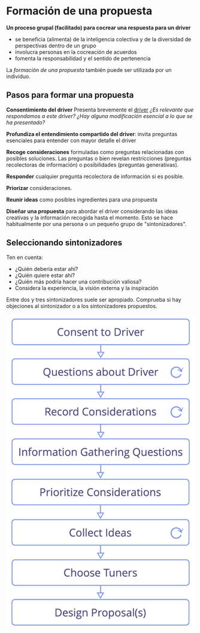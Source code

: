 # Formación de una propuesta

<summary>
<strong>Un proceso grupal (facilitado) para cocrear una respuesta para un driver</strong>
</summary>

- se beneficia (alimenta) de la inteligencia colectiva y de la diversidad de perspectivas dentro de un grupo
- involucra personas en la cocreación de acuerdos
- fomenta la responsabilidad y el sentido de pertenencia

La *formación de una propuesta* también puede ser utilizada por un individuo.

## Pasos para formar una propuesta

**Consentimiento del driver** Presenta brevemente el [driver](glossary:organizational-driver) *¿Es relevante que respondamos a este driver? ¿Hay alguna modificación esencial a lo que se ha presentado?* 

**Profundiza el entendimiento compartido del driver**: invita preguntas esenciales para entender con mayor detalle el driver

**Recoge consideraciones** formuladas como preguntas relacionadas con posibles soluciones. Las preguntas o bien revelan restricciones (preguntas recolectoras de información) o posibilidades (preguntas generativas).

**Responder** cualquier pregunta recolectora de información si es posible.

**Priorizar** consideraciones.

**Reunir ideas** como posibles ingredientes para una propuesta

**Diseñar una propuesta** para abordar el driver considerando las ideas creativas y la información recogida hasta el momento. Esto se hace habitualmente por una persona o un pequeño grupo de "sintonizadores".

## Seleccionando sintonizadores

Ten en cuenta:

- ¿Quién debería estar ahí?
- ¿Quién quiere estar ahí?
- ¿Quién más podría hacer una contribución valiosa?
- Considera la experiencia, la visión externa y la inspiración

Entre dos y tres sintonizadores suele ser apropiado. Comprueba si hay objeciones al sintonizador o a los sintonizadores propuestos.

![Proceso de formación de una propuesta](img/agreements/proposal-forming.png)